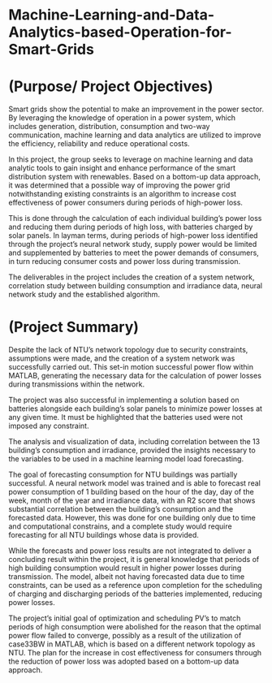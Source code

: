 # Machine-Learning-and-Data-Analytics-based-Operation-for-Smart-Grids

# (Purpose/ Project Objectives)

Smart grids show the potential to make an improvement in the power sector. By leveraging the knowledge of operation in a power system, which includes generation, distribution, consumption and two-way communication, machine learning and data analytics are utilized to improve the efficiency, reliability and reduce operational costs. 

In this project, the group seeks to leverage on machine learning and data analytic tools to gain insight and enhance performance of the smart distribution system with renewables. Based on a bottom-up data approach, it was determined that a possible way of improving the power grid notwithstanding existing constraints is an algorithm to increase cost effectiveness of power consumers during periods of high-power loss.

This is done through the calculation of each individual building’s power loss and reducing them during periods of high loss, with batteries charged by solar panels. In layman terms, during periods of high-power loss identified through the project’s neural network study, supply power would be limited and supplemented by batteries to meet the power demands of consumers, in turn reducing consumer costs and power loss during transmission.

The deliverables in the project includes the creation of a system network, correlation study between building consumption and irradiance data, neural network study and the established algorithm.



# (Project Summary)

Despite the lack of NTU’s network topology due to security constraints, assumptions were made, and the creation of a system network was successfully carried out. This set-in motion successful power flow within MATLAB, generating the necessary data for the calculation of power losses during transmissions within the network.

The project was also successful in implementing a solution based on batteries alongside each building’s solar panels to minimize power losses at any given time. It must be highlighted that the batteries used were not imposed any constraint. 

The analysis and visualization of data, including correlation between the 13 building’s consumption and irradiance, provided the insights necessary to the variables to be used in a machine learning model load forecasting. 

The goal of forecasting consumption for NTU buildings was partially successful. A neural network model was trained and is able to forecast real power consumption of 1 building based on the hour of the day, day of the week, month of the year and irradiance data, with an R2 score that shows substantial correlation between the building’s consumption and the forecasted data.  However, this was done for one building only due to time and computational constrains, and a complete study would require forecasting for all NTU buildings whose data is provided.

While the forecasts and power loss results are not integrated to deliver a concluding result within the project, it is general knowledge that periods of high building consumption would result in higher power losses during transmission. The model, albeit not having forecasted data due to time constraints, can be used as a reference upon completion for the scheduling of charging and discharging periods of the batteries implemented, reducing power losses.

The project’s initial goal of optimization and scheduling PV’s to match periods of high consumption were abolished for the reason that the optimal power flow failed to converge, possibly as a result of the utilization of case33BW in MATLAB, which is based on a different network topology as NTU. The plan for the increase in cost effectiveness for consumers through the reduction of power loss was adopted based on a bottom-up data approach. 
